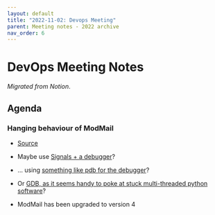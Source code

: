 ```yaml
---
layout: default
title: "2022-11-02: Devops Meeting"
parent: Meeting notes - 2022 archive
nav_order: 6
---
```


# DevOps Meeting Notes

*Migrated from Notion*.

## Agenda

### Hanging behaviour of ModMail

- [Source](https://discord.com/channels/267624335836053506/675756741417369640/1036720683067134052)
- Maybe use [Signals + a debugger](https://stackoverflow.com/a/25329467)?
- ... using [something like pdb for the
  debugger](https://wiki.python.org/moin/PythonDebuggingTools)?
- Or [GDB, as it seems handy to poke at stuck multi-threaded python
  software](https://wiki.python.org/moin/DebuggingWithGdb)?

- ModMail has been upgraded to version 4

<!-- vim: set textwidth=80 sw=2 ts=2: -->

